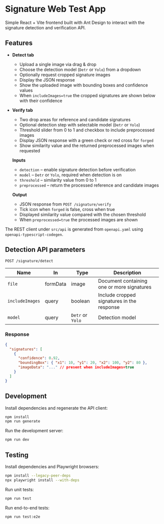 # Signature Web Test App

Simple React + Vite frontend built with Ant Design to interact with the signature detection and verification API.

## Features

- **Detect tab**
  - Upload a single image via drag & drop
  - Choose the detection model (`Detr` or `Yolo`) from a dropdown
  - Optionally request cropped signature images
  - Display the JSON response
  - Show the uploaded image with bounding boxes and confidence values
  - When `includeImages=true` the cropped signatures are shown below with their confidence
- **Verify tab**
  - Two drop areas for reference and candidate signatures
  - Optional detection step with selectable model (`Detr` or `Yolo`)
  - Threshold slider from 0 to 1 and checkbox to include preprocessed images
  - Display JSON response with a green check or red cross for `forged`
  - Show similarity value and the returned preprocessed images when requested

  **Inputs**
  - `detection` – enable signature detection before verification
  - `model` – `Detr` or `Yolo`, required when detection is on
  - `threshold` – similarity value from 0 to 1
  - `preprocessed` – return the processed reference and candidate images

  **Output**
  - JSON response from `POST /signature/verify`
  - Tick icon when `forged` is false, cross when true
  - Displayed similarity value compared with the chosen threshold
  - When `preprocessed=true` the processed images are shown

The REST client under `src/api` is generated from `openapi.yaml` using `openapi-typescript-codegen`.

## Detection API parameters

`POST /signature/detect`

| Name | In | Type | Description |
|------|----|------|-------------|
| `file` | formData | image | Document containing one or more signatures |
| `includeImages` | query | boolean | Include cropped signatures in the response |
| `model` | query | `Detr` or `Yolo` | Detection model |

### Response

```json
{
  "signatures": [
    {
      "confidence": 0.92,
      "boundingBox": { "x1": 10, "y1": 20, "x2": 100, "y2": 80 },
      "imageData": "..." // present when includeImages=true
    }
  ]
}
```

## Development

Install dependencies and regenerate the API client:

```bash
npm install
npm run generate
```

Run the development server:

```bash
npm run dev
```

## Testing

Install dependencies and Playwright browsers:

```bash
npm install --legacy-peer-deps
npx playwright install --with-deps
```

Run unit tests:

```bash
npm run test
```

Run end-to-end tests:

```bash
npm run test:e2e
```
